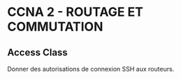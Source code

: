 # CCNA 2 - ROUTAGE ET COMMUTATION

## Access Class

Donner des autorisations de connexion SSH aux routeurs.